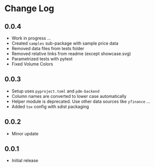 # Change Log

## 0.0.4
- Work in progress ...
- Created `samples` sub-package with sample price data
- Removed data files from tests folder
- Removed relative links from readme (except showcase.svg)
- Parametrized tests with pytest
- Fixed Volume Colors

## 0.0.3
- Setup uses `pyproject.toml` and `pdm-backend`
- Column names are converted to lower case automatically
- Helper module is deprecated. Use other data sources like `yfinance` ...
- Added `tox` config with sdist packaging

## 0.0.2
- Minor update

## 0.0.1
- Initial release
